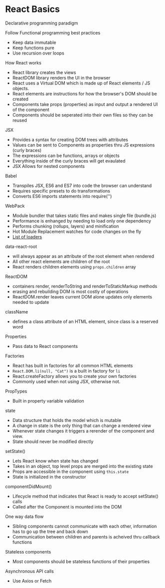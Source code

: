 React Basics
============

Declarative programming paradigm

Follow Functional programming best practices

* Keep data immutable
* Keep functions pure
* Use recursion over loops

How React works

* React library creates the views
* ReactDOM library renders the UI in the browser
* React uses a Virtual DOM which is made up of React elements / JS objects.
* React elements are instructions for how the browser's DOM should be created
* Components take props (properties) as input and output a rendered UI of the component
* Components should be seperated into their own files so they can be reused

JSX

* Provides a syntax for creating DOM trees with attributes
* Values can be sent to Components as properties thru JS expressions (curly braces)
* The expressions can be functions, arrays or objects
* Everything inside of the curly braces will get evaulated
* JSX Allows for nested components

Babel

* Transpiles JSX, ES6 and ES7 into code the browser can understand
* Requires specific presets to do transformations
* Converts ES6 imports statements into require('')

WebPack

* Module bundler that takes static files and makes single file (bundle.js)
* Performance is enhanged by needing to load only one dependency
* Performs chunking (rollups, layers) and minification
* Hot Module Replacement watches for code changes on the fly
* [List of loaders](https://webpack.js.org/concepts/loaders/)

data-react-root

* will always appear as an attribute of the root element when rendered
* All other react elements are children of the root
* React renders children elements using `props.children` array

ReactDOM

* containers render, renderToString and renderToStaticMarkup methods
* erasing and rebuilding DOM is most costly of operations
* ReactDOM.render leaves current DOM alone updates only elements needed to update


className

* defines a class attribute of an HTML element, since class is a reserved word

Properties

* Pass data to React components

Factories

* React has built in factories for all common HTML elements
* `React.DOM.li(null, "Cat")` is a built in factory for `li`
* React.createFactory allows you to create your own factories
* Commonly used when not using JSX, otherwise not. 

PropTypes

* Built in property variable validation

state

* Data structure that holds the model which is mutable
* A change in state is the only thing that can change a rendered view
* Whenever state changes it triggers a rerender of the component and view.
* State should never be modified directly

setState()

* Lets React know when state has changed
* Takes in an object, top level props are merged into the existing state
* Props are accessible in the component using `this.state`
* State is initialized in the constructor

componentDidMount()

* Lifecycle method that indicates that React is ready to accept setState() calls
* Called after the Component is mounted into the DOM

One way data flow

* Sibling components cannot communicate with each other, information has to go up the tree and back down
* Communication between children and parents is acheived thru callback functions

Stateless components

* Most components should be stateless functions of their properties

Asynchronous API calls

* Use Axios or Fetch